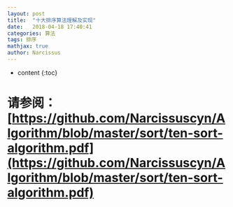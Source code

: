```yaml
---
layout: post
title:  "十大排序算法理解及实现"
date:   2018-04-18 17:40:41
categories: 算法
tags: 排序
mathjax: true
author: Narcissus
---
```


* content
{:toc}

# 请参阅：[https://github.com/Narcissuscyn/Algorithm/blob/master/sort/ten-sort-algorithm.pdf](https://github.com/Narcissuscyn/Algorithm/blob/master/sort/ten-sort-algorithm.pdf)
